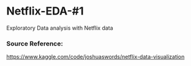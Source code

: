 # Netflix-EDA-#1

Exploratory Data analysis with Netflix data

### Source Reference:

https://www.kaggle.com/code/joshuaswords/netflix-data-visualization
